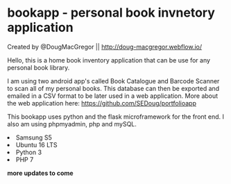 # bookapp - personal book invnetory application

Created by @DougMacGregor || http://doug-macgregor.webflow.io/

Hello, this is a home book inventory application that can be use for any personal book library. 

I am using two android app's called Book Catalogue and Barcode Scanner to scan all of my personal books. This database can then be exported and emailed in a CSV format to be later used in a web application. More about the web application here: https://github.com/SEDoug/portfolioapp

This bookapp uses python and the flask microframework for the front end.  I also am using phpmyadmin, php and mySQL.

<li>Samsung S5
<li>Ubuntu 16 LTS
<li>Python 3
<li>PHP 7

**more updates to come**

